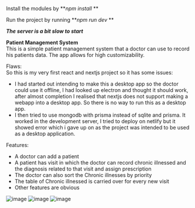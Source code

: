 Install the modules by **_npm install_  **

Run the project by running **_npm run dev_  **

**_The server is a bit slow to start_**  
  
**Patient Management System**  
This is a simple patient management system that a doctor can use to record his patients data. The app allows for high customizability.  
  
Flaws:  
So this is my very first react and nextjs project so it has some issues:  
* I had started out intending to make this a desktop app so the doctor could use it offline, I had looked up electron and thought it should work, after almost completion I realised that nextjs does not support making a webapp into a desktop app. So there is no way to run this as a desktop app.  
* I then tried to use mongodb with prisma instead of sqlite and prisma. It worked in the development server, I tried to deploy on netlify but it showed error which i gave up on as the project was intended to be used as a desktop application.  
  
Features:  
* A doctor can add a patient  
* A patient has visit in which the doctor can record chronic illnessed and the diagnosis related to that visit and assign prescription  
* The doctor can also sort the Chronic illnesses by priority
* The table of Chronic illnessed is carried over for every new visit
* Other features are obvious

![image](https://github.com/muhammadsaleh14/patientManagement/assets/104164140/5dd7f7e4-10af-4c7a-a9f1-a7f47a431ef5)
![image](https://github.com/muhammadsaleh14/patientManagement/assets/104164140/c3a83085-41b4-4dbf-bc8d-92af3c7f8d61)
![image](https://github.com/muhammadsaleh14/patientManagement/assets/104164140/25d4051d-6910-4cce-9b5e-6440bfdaac4f)

